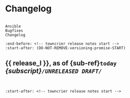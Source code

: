 # Changelog

```{spelling}

Ansible
Bugfixes
Changelog
```

```{include} ../CHANGELOG.md
:end-before: <!-- towncrier release notes start -->
:start-after: (DO-NOT-REMOVE-versioning-promise-START)

```

<!-- markdownlint-disable-next-line no-space-in-emphasis -->
## {{ release_l }}, as of {sub-ref}`today` _{subscript}`/UNRELEASED DRAFT/`_

```{important} This version is not yet released and is under active development
```

```{towncrier-draft-entries}
```

```{include} ../CHANGELOG.md
:start-after: <!-- towncrier release notes start -->

```
